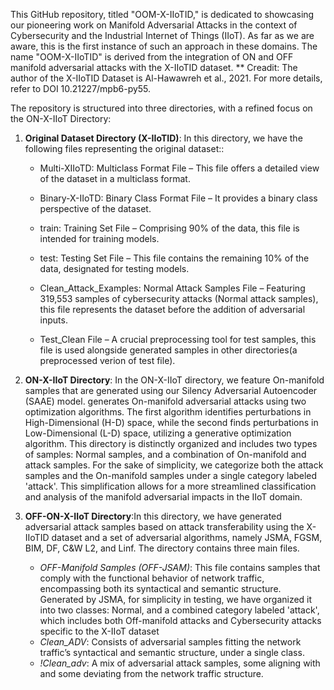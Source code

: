 
This GitHub repository, titled "OOM-X-IIoTID," is dedicated to showcasing our pioneering work on Manifold Adversarial Attacks in the context of Cybersecurity and the Industrial Internet of Things (IIoT). As far as we are aware, this is the first instance of such an approach in these domains.
The name "OOM-X-IIoTID" is derived from the integration of ON and OFF manifold adversarial attacks with the  X-IIoTID dataset.
 ** Creadit: The author of the  X-IIoTID Dataset is Al-Hawawreh et al., 2021. For more details, refer to DOI 10.21227/mpb6-py55.

The repository is structured into three directories, with a refined focus on the ON-X-IIoT Directory:

1. **Original Dataset Directory  (X-IIoTID)**: In this directory, we have the following files representing the original dataset::

    - Multi-XIIoTD: Multiclass Format File – This file offers a detailed view of the dataset in a multiclass format.

    - Binary-X-IIoTD: Binary Class Format File – It provides a binary class perspective of the dataset.

    -  train: Training Set File – Comprising 90% of the data, this file is intended for training models.

    -  test: Testing Set File – This file contains the remaining 10% of the data, designated for testing models.

    - Clean_Attack_Examples: Normal Attack Samples File – Featuring 319,553 samples of cybersecurity attacks (Normal attack samples), this file represents the dataset before the addition of adversarial inputs.

    - Test_Clean File – A crucial preprocessing tool for test samples, this file is used alongside generated samples in other directories(a preprocessed verion of test file).
    

2. **ON-X-IIoT Directory**: In the ON-X-IIoT directory, we feature On-manifold samples that are generated using our Silency Adversarial Autoencoder (SAAE) model. generates On-manifold adversarial attacks using two optimization algorithms. The first algorithm identifies perturbations in High-Dimensional (H-D) space, while the second finds perturbations in Low-Dimensional (L-D) space, utilizing a generative optimization algorithm. This directory is distinctly organized and includes two types of samples: Normal samples, and a combination of On-manifold and attack samples. For the sake of simplicity, we categorize both the attack samples and the On-manifold samples under a single category labeled 'attack'. This simplification allows for a more streamlined classification and analysis of the manifold adversarial impacts in the IIoT domain.

3. **OFF-ON-X-IIoT Directory**:In this directory, we have generated adversarial attack samples based on attack transferability using the X-IIoTID dataset and a set of adversarial algorithms, namely JSMA, FGSM, BIM, DF, C&W L2, and Linf. The directory contains three main files.
 
   - *OFF-Manifold Samples (OFF-JSAM)*: This file contains samples that comply with the functional behavior of network traffic, encompassing both its syntactical and semantic structure. Generated by JSMA, for simplicity in testing, we have organized it into two classes: Normal, and a combined category labeled 'attack', which includes both Off-manifold attacks and Cybersecurity attacks specific to the X-IIoT dataset
   - *Clean_ADV*: Consists of adversarial samples fitting the network traffic’s syntactical and semantic structure, under a single class.
   - *!Clean_adv*: A mix of adversarial attack samples, some aligning with and some deviating from the network traffic structure.

